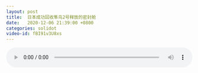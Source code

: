 ```yaml
---
layout: post
title:  日本成功回收隼鸟2号释放的密封舱
date:   2020-12-06 21:39:00 +0800
categories: solidot
video-id: fBI91v3U8xs
---
```


<audio src="/assets/f3ec9ad7e2b2790a0fdf2f919764b369.mp3" style="width: 100%;" controls></audio>

